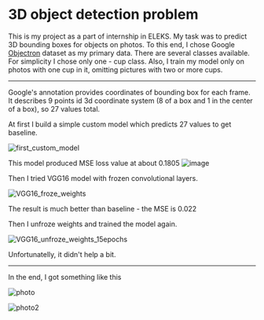# 3D object detection problem


This is my project as a part of internship in ELEKS. My task was to predict 3D bounding boxes for objects on photos. 
To this end, I chose Google [Objectron](https://github.com/google-research-datasets/Objectron) dataset as my primary data.
There are several classes available. For simplicity I chose only one - cup class. Also, I train my model only on photos with one cup in it, omitting pictures with two or more cups.

***
Google's annotation provides coordinates of bounding box for each frame. It describes 9 points id 3d coordinate system (8 of a box and 1 in the center of a box), so 27 values total.

At first I build a simple custom model which predicts 27 values to get baseline.

![first_custom_model](https://user-images.githubusercontent.com/76902422/195856121-5c2c8dac-105f-4944-84b7-b8c0201dacf4.png)

This model produced MSE loss value at about 0.1805
![image](https://user-images.githubusercontent.com/76902422/195857795-37573da7-8644-4a51-a6b9-6d842035661d.png)

Then I tried VGG16 model with frozen convolutional layers.

![VGG16_froze_weights](https://user-images.githubusercontent.com/76902422/191322750-2e1385f4-e2dd-4b74-819d-e122495ddb6c.png)

The result is much better than baseline - the MSE is 0.022

Then I unfroze weights and trained the model again. 

![VGG16_unfroze_weights_15epochs](https://user-images.githubusercontent.com/76902422/194294088-b6561456-5724-484c-93a4-78abcdae7cb0.png)

Unfortunatelly, it didn't help a bit.

***

In the end, I got something like this

![photo](https://user-images.githubusercontent.com/76902422/196091059-839802b0-42c1-40d8-b32d-5d895d9a30b5.png)

![photo2](https://user-images.githubusercontent.com/76902422/196091152-d3550af7-0154-4947-a670-ef5bfc2446b1.png)

